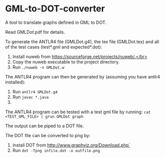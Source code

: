 # GML-to-DOT-converter
A tool to translate graphs defined in GML to DOT.

Read GMLDot.pdf for details.


To generate the ANTLR4 file (GMLDot.g4), the tex file (GMLDot.tex) and all of the test cases (test*.gml and expected*.dot):</br>
1. Install nuweb from https://sourceforge.net/projects/nuweb/.</br>
2. Copy the nuweb executable to the project directory.</br>
3. Run `./nuweb -n GMLDot.w`</br>

The ANTLR4 program can then be generated by (assuming you have antlr4 installed):
1. Run `antlr4 GMLDot.g4`
2. Run `javac *.java`
3. 


The ANTLR4 program can be tested with a test gml file by running:
`cat <TEST_GML_FILE> | grun GMLDot graph`

The output can be piped to a DOT file.


The DOT file can be converted to png by:
1. Install DOT from http://www.graphviz.org/Download.php`
2. Run `dot -Tpng infile.dot -o outfile.png`

